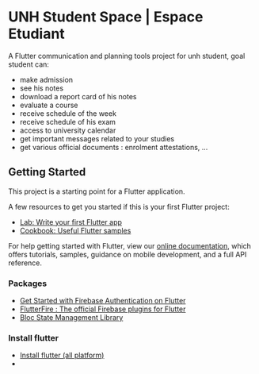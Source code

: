 # UNH Student Space | Espace Etudiant

A Flutter communication and planning tools project for unh student, goal student can:
- make admission
- see his notes
- download a report card of his notes  
- evaluate a course
- receive schedule of the week
- receive schedule of his exam
- access to university calendar
- get important messages related to your studies
- get various official documents : enrolment attestations, ...

## Getting Started

This project is a starting point for a Flutter application.

A few resources to get you started if this is your first Flutter project:

- [Lab: Write your first Flutter app](https://flutter.dev/docs/get-started/codelab)
- [Cookbook: Useful Flutter samples](https://flutter.dev/docs/cookbook)

For help getting started with Flutter, view our
[online documentation](https://flutter.dev/docs), which offers tutorials,
samples, guidance on mobile development, and a full API reference.

### Packages
- [Get Started with Firebase Authentication on Flutter](https://firebase.google.com/docs/auth/flutter/start)
- [FlutterFire : The official Firebase plugins for Flutter](https://firebase.flutter.dev/)
- [Bloc State Management Library](https://bloclibrary.dev/#/)

### Install flutter
- [Install flutter (all platform)](https://docs.flutter.dev/get-started/install)
- []()

